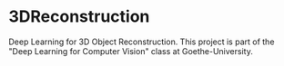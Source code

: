 # 3DReconstruction
Deep Learning for 3D Object Reconstruction. This project is part of the "Deep Learning for Computer Vision" class at Goethe-University.
